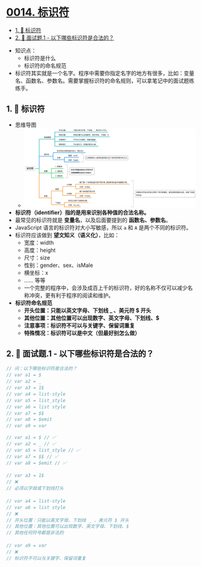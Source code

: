 # [0014. 标识符](https://github.com/Tdahuyou/TNotes.html-css-js/tree/main/notes/0014.%20%E6%A0%87%E8%AF%86%E7%AC%A6)


<!-- region:toc -->

- [1. 📒 标识符](#1--标识符)
- [2. 💼 面试题.1 - 以下哪些标识符是合法的？](#2--面试题1---以下哪些标识符是合法的)

<!-- endregion:toc -->
- 知识点：
  - 标识符是什么
  - 标识符的命名规范
- 标识符其实就是一个名字。程序中需要你指定名字的地方有很多，比如：变量名、函数名、参数名。需要掌握标识符的命名规则，可以拿笔记中的面试题练练手。

## 1. 📒 标识符

- 思维导图
  - ![](assets/javascript.0014.yuque_mind.jpeg)
- **标识符（identifier）指的是用来识别各种值的合法名称。**
- 最常见的标识符就是 **变量名**，以及后面要提到的 **函数名、参数名**。
- JavaScript 语言的标识符对大小写敏感，所以 `a` 和 `A` 是两个不同的标识符。
- 标识符应该做到 **望文知义（语义化）**，比如：
  - 宽度：width
  - 高度：height
  - 尺寸：size
  - 性别：gender、sex、isMale
  - 横坐标：x
  - …… 等等
  - 一个完整的程序中，会涉及成百上千的标识符，好的名称不仅可以减少名称冲突，更有利于程序的阅读和维护。
- **标识符命名规范**
  - **开头位置：只能以英文字母、下划线 _ 、美元符 $ 开头**
  - **其他位置：其他位置可以出现数字、英文字母、下划线、$**
  - **注意事项：标识符不可以与关键字、保留词重复**
  - **特殊情况：标识符可以是中文（但最好别怎么做）**

## 2. 💼 面试题.1 - 以下哪些标识符是合法的？

```javascript
// 问：以下哪些标识符是合法的？
// var a1 = $
// var a2 = _
// var a3 = 1$
// var a4 = list-style
// var a5 = list_style
// var a6 = list style
// var a7 = $$
// var a8 = $emit
// var a9 = var
```


```javascript
// var a1 = $ // ✅
// var a2 = _ // ✅
// var a5 = list_style // ✅
// var a7 = $$ // ✅
// var a8 = $emit // ✅

// var a3 = 1$
// ❌
// 必须以字母或下划线打头

// var a4 = list-style
// var a6 = list style
// ❌
// 开头位置：只能以英文字母、下划线 _ 、美元符 $ 开头
// 其他位置：其他位置可以出现数字、英文字母、下划线、$
// 其他任何符号都是非法的

// var a9 = var
// ❌
// 标识符不可以与关键字、保留词重复
```
